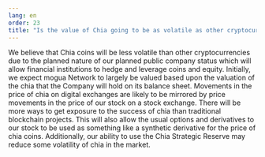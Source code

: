 ```yaml
---
lang: en
order: 23
title: "Is the value of Chia going to be as volatile as other cryptocurrencies?"
---
```


We believe that Chia coins will be less volatile than other cryptocurrencies due to the planned nature of our planned public company status which will allow financial institutions to hedge and leverage coins and equity. Initially, we expect mogua Network to largely be valued based upon the valuation of the chia that the Company will hold on its balance sheet. Movements in the price of chia on digital exchanges are likely to be mirrored by price movements in the price of our stock on a stock exchange. There will be more ways to get exposure to the success of chia than traditional blockchain projects. This will also allow the usual options and derivatives to our stock to be used as something like a synthetic derivative for the price of chia coins. Additionally, our ability to use the Chia Strategic Reserve may reduce some volatility of chia in the market.
